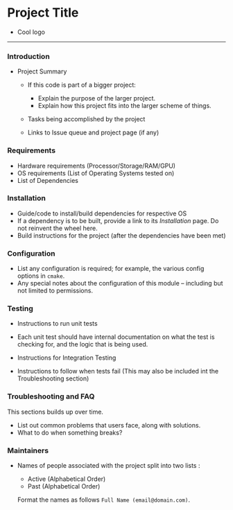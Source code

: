 # Project Title
- Cool logo

---

### Introduction

- Project Summary
  - If this code is part of a bigger project:
    - Explain the purpose of the larger project.
    - Explain how this project fits into the larger scheme of things.
  
  - Tasks being accomplished by the project
  - Links to Issue queue and project page (if any)

### Requirements

- Hardware requirements (Processor/Storage/RAM/GPU)
- OS requirements (List of Operating Systems tested on)
- List of Dependencies

### Installation

- Guide/code to install/build dependencies for respective OS
- If a dependency is to be built, provide a link to its *Installation* page. Do not reinvent the wheel here.
- Build instructions for the project (after the dependencies have been met)

### Configuration

- List any configuration is required; for example, the various config options in `cmake`.
- Any special notes about the configuration of this module – including but not limited to permissions.

### Testing

- Instructions to run unit tests
- Each unit test should have internal documentation on what the test is checking for, and the logic that is being used.

- Instructions for Integration Testing

- Instructions to follow when tests fail
(This may also be included int the Troubleshooting section)

### Troubleshooting and FAQ
This sections builds up over time.

- List out common problems that users face, along with solutions.
- What to do when something breaks?

### Maintainers

- Names of people associated with the project split into two lists :
  - Active (Alphabetical Order)
  - Past (Alphabetical Order)
  
  Format the names as follows `Full Name (email@domain.com)`.
